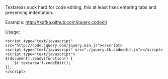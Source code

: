 Textareas suck hard for code editing, this at least fixes entering tabs and preserving indentation.

Example:
	<a href="http://tkafka.github.com/jquery.codedit">http://tkafka.github.com/jquery.codedit</a>

Usage:

	<script type="text/javascript" src="http://code.jquery.com/jquery.min.js"></script>
	<script type="text/javascript" src="./jquery.tk.codeedit.js"></script>
	<script type="text/javascript">
	$(document).ready(function() {
		$('textarea').codeEdit();
	});
	</script>